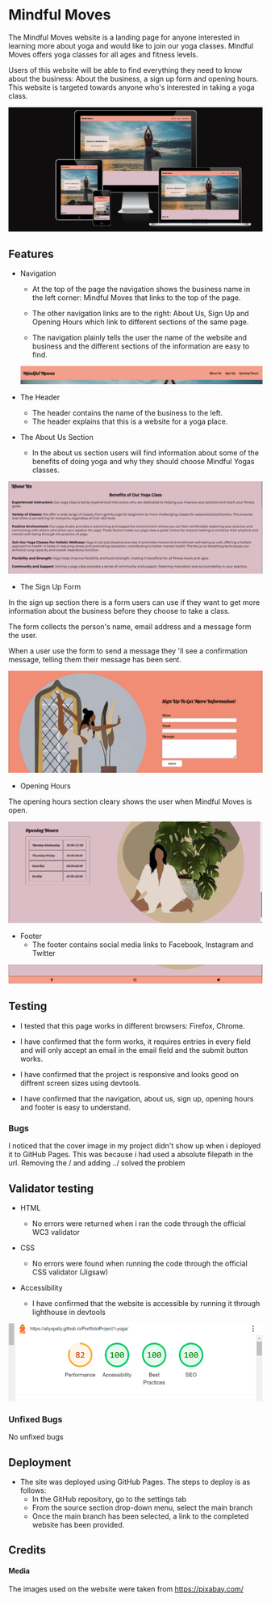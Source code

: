 # Mindful Moves

The Mindful Moves website is a landing page for anyone interested in learning more about yoga and would like to join our yoga classes. Mindful Moves offers yoga classes for all ages and fitness levels. 

Users of this website will be able to find everything they need to know about the business: About the business, a sign up form and opening hours. This website is targeted towards anyone who's interested in taking a yoga class.

![Screenshot displaying the wesite on diffrent screens](/assets/images/Screenshot2.png)

## Features

* Navigation

  - At the top of the page the navigation shows the business name in the left corner: Mindful Moves that links to the top of the page. 

  - The other navigation links are to the right: About Us, Sign Up and Opening Hours which link to different sections of the same page.

  - The navigation plainly tells the user the name of the website and business and the different sections of the information are easy to find.

  ![Screenshot of the navigation](/assets/images/Screenshot3.png)

* The Header 

  - The header contains the name of the business to the left.
  - The header explains that this is a website for a yoga place. 


* The About Us Section

  - In the about us section users will find information about some of the benefits of
doing yoga and why they should choose Mindful Yogas classes.

![Screenshot of about us section](/assets/images/Screenshot4.png)

* The Sign Up Form

In the sign up section there is a form users can use if they want to get more 
information about the business before they choose to take a class.

The form collects the person's name, email address and a message form the user.

When a user use the form to send a message they 'll see a confirmation message, telling them their message has been sent. 

![Screenshot of sign up section](/assets/images/Screenshot5.png)

* Opening Hours

The opening hours section cleary shows the user when Mindful Moves is open.

![Screenshot of opening hours section](/assets/images/Screenshot6.png)

* Footer 
  - The footer contains social media links to Facebook, Instagram and Twitter

![Screenshot of footer](/assets/images/Screenshot7.png)

## Testing 

* I tested that this page works in different browsers: Firefox, Chrome. 

* I have confirmed that the form works, it requires entries in every field and will only accept an email in the email field and the submit button works. 

* I have confirmed that the project is responsive and looks good on diffrent screen sizes using devtools.

* I have confirmed that the navigation, about us, sign up, opening hours and footer is easy to understand. 

### Bugs 

I noticed that the cover image in my project didn't show up when i deployed it to GitHub Pages.  This was because i had used a absolute filepath in the url. 
Removing the / and adding ../ solved the problem

## Validator testing 

* HTML 
  - No errors were returned when i ran the code through the official WC3 validator

* CSS
  - No errors were found when running the code through the official CSS validator (Jigsaw)

* Accessibility

  - I have confirmed that the website is accessible by running it through lighthouse in devtools

![Screenshot of result for lighthouse](/assets/images/Screenshot1.png)

### Unfixed Bugs

No unfixed bugs

## Deployment

* The site was deployed using GitHub Pages. The steps to deploy is as follows: 
  - In the GitHub repository, go to the settings tab
  - From the source section drop-down menu, select the main branch
  - Once the main branch has been selected, a link to the completed website has been provided.

## Credits 

#### Media 

The images used on the website were taken from https://pixabay.com/